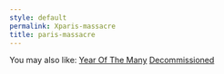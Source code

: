 ```yaml
---
style: default
permalink: Xparis-massacre
title: paris-massacre
---
```

You may also like:
[Year Of The Many](http://scp-wiki.net/year-of-the-many)
[Decommissioned](http://scp-wiki.net/decommissioned)